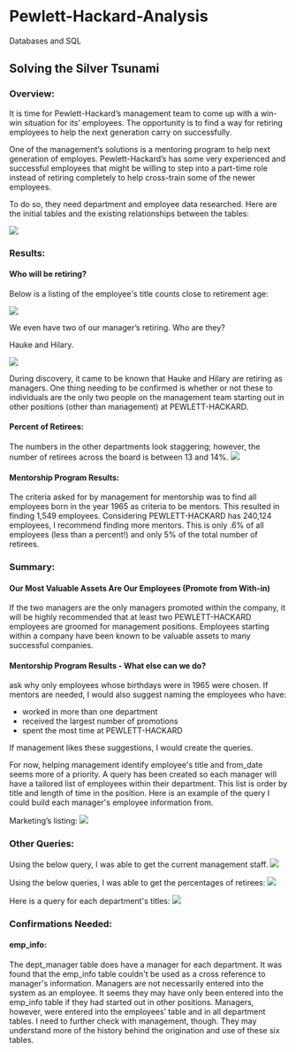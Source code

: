 # Pewlett-Hackard-Analysis
Databases and SQL

##  Solving the Silver Tsunami

### Overview:
It is time for Pewlett-Hackard’s management team to come up with a win-win situation for its’ employees. The opportunity is to find a way for retiring employees to help the next generation carry on successfully.

One of the management’s solutions is a mentoring program to help next generation of employes. Pewlett-Hackard’s has some very experienced and successful employees that might be willing to step into a part-time role instead of retiring completely to help cross-train some of the newer employees.

To do so, they need department and employee data researched. Here are the initial tables and the existing relationships between the tables:

![](Images/EmployeeDBRelationships.png)

### Results: 

#### Who will be retiring?
Below is a listing of the employee's title counts close to retirement age:

![](Images/RetiringEmployeesInEachDepartment.png)

We even have two of our manager’s retiring. Who are they? 

Hauke and Hilary. 

![](Images/CurrentManagersRetiring.png)

During discovery, it came to be known that Hauke and Hilary are retiring as managers. One thing needing to be confirmed is whether or not these to individuals are the only two people on the management team starting out in other positions (other than management) at PEWLETT-HACKARD.  

#### Percent of Retirees:
The numbers in the other departments look staggering; however, the number of retirees across the board is between 13 and 14%.
![](Images/RetiringDeptPercentages.png)

#### Mentorship Program Results:
The criteria asked for by management for mentorship was to find all employees born in the year 1965 as criteria to be mentors. This resulted in finding 1,549 employees. Considering PEWLETT-HACKARD has 240,124 employees, I recommend finding more mentors. This is only .6% of all employees (less than a percent!) and only 5% of the total number of retirees. 



### Summary: 
#### Our Most Valuable Assets Are Our Employees (Promote from With-in)
If the two managers are the only managers promoted within the company, it will be highly recommended that at least two PEWLETT-HACKARD employees are groomed for management positions. Employees starting within a company have been known to be valuable assets to many successful companies.

#### Mentorship Program Results - What else can we do?
ask why only employees whose birthdays were in 1965 were chosen. If mentors are needed, I would also suggest naming the employees who have: 

- worked in more than one department
- received the largest number of promotions
- spent the most time at PEWLETT-HACKARD

If management likes these suggestions, I would create the queries. 

For now, helping management identify employee's title and from_date seems more of a priority. A query has been created so each manager will have a tailored list of employees within their department. This list is order by title and length of time in the position. Here is an example of the query I could build each manager's employee information from.

Marketing’s listing:
![](Images/MarketingListing.png)

### Other Queries: 

Using the below query, I was able to get the current management staff.
![](Images/Query_Current_Management.png)

Using the below queries, I was able to get the percentages of retirees:
![](Images/query_for_retireDIVallEmployeesPercent.png)

Here is a query for each department's titles:
![](Images/DeptTitlesListing.png)
### Confirmations Needed:

#### emp_info: 

The dept_manager table does have a manager for each department. It was found that the emp_info table couldn't be used as a cross reference to manager's information. Managers are not necessarily entered into the system as an employee. It seems they may have only been entered into the emp_info table if they had started out in other positions. Managers, however, were entered into the employees’ table and in all department tables. I need to further check with management, though. They may understand more of the history behind the origination and use of these six tables.